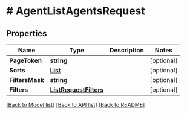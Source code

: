 # # AgentListAgentsRequest


## Properties 


Name | Type | Description | Notes
------------ | ------------- | ------------- | -------------
**PageToken**| **string** |   | [optional]
**Sorts**| [**List<ListRequestSort>**](ListRequestSort.md) |   | [optional]
**FiltersMask**| **string** |   | [optional]
**Filters**| [**ListRequestFilters**](ListRequestFilters.md) |   | [optional]


[[Back to Model list]](../../README.md#models) [[Back to API list]](../../README.md#endpoints) [[Back to README]](../../README.md)

